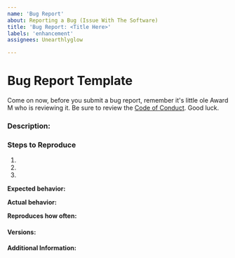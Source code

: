 ```yaml
---
name: 'Bug Report'
about: Reporting a Bug (Issue With The Software)
title: 'Bug Report: <Title Here>'
labels: 'enhancement'
assignees: Unearthlyglow

---
```


# Bug Report Template
Come on now, before you submit a bug report, remember it's little ole Award M who is reviewing it. Be sure to review the [Code of Conduct](./CODE_OF_CONDUCT.md). Good luck.


### Description:

<!-- Description of the issue -->

### Steps to Reproduce

1. <!-- First Step -->
2. <!-- Second Step -->
3. <!-- and so on… -->

**Expected behavior:**

<!-- What you expect to happen -->

**Actual behavior:**

<!-- What actually happens -->

**Reproduces how often:**

<!-- What percentage of the time does it reproduce? -->

#### Versions:

<!-- You can get this information from copy and pasting the output of `atom --version` and `apm --version` from the command line. Also, please include the OS and what version of the OS you're running. -->

#### Additional Information:

<!-- Any additional information, configuration or data that might be necessary to reproduce the issue. -->